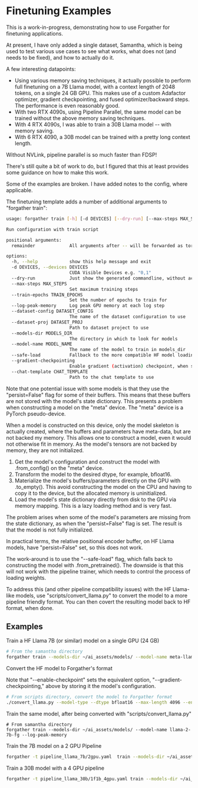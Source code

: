 # Finetuning Examples

This is a work-in-progress, demonstrating how to use Forgather for finetuning applications.

At present, I have only added a single dataset, Samantha, which is being used to test various use cases to see what
works, what does not (and needs to be fixed), and how to actually do it.

A few interesting datapoints:
- Using various memory saving techniques, it actually possible to perform full finetuning on a 7B Llama model, with a
  context length of 2048 tokens, on a single 24 GB GPU. This makes use of a custom Adafactor optimizer, gradient
checkpointing, and fused optimizer/backward steps. The performance is even reasonably good.
- With two RTX 4090s, using Pipeline Parallel, the same model can be trained without the above memory saving techniques.
- With 4 RTX 4090s, I was able to train a 30B Llama model -- with memory saving.
- With 6 RTX 4090, a 30B model can be trained with a pretty long context length.

Without NVLink, pipeline parallel is so much faster than FDSP!

There's still quite a bit of work to do, but I figured that this at least provides some guidance on how to make this
work.

Some of the examples are broken. I have added notes to the config, where applicable.

The finetuning template adds a number of additional arguments to "forgather train":

```bash
usage: forgather train [-h] [-d DEVICES] [--dry-run] [--max-steps MAX_STEPS] [--train-epochs TRAIN_EPOCHS] [--log-peak-memory] [--dataset-config DATASET_CONFIG] [--dataset-proj DATASET_PROJ] [--models-dir MODELS_DIR] [--model-name MODEL_NAME] [--safe-load] [--gradient-checkpointing] [--chat-template CHAT_TEMPLATE] ...

Run configuration with train script

positional arguments:
  remainder             All arguments after -- will be forwarded as torchrun arguments.

options:
  -h, --help            show this help message and exit
  -d DEVICES, --devices DEVICES
                        CUDA Visible Devices e.g. "0,1"
  --dry-run             Just show the generated commandline, without actually executing it.
  --max-steps MAX_STEPS
                        Set maximum training steps
  --train-epochs TRAIN_EPOCHS
                        Set the number of epochs to train for
  --log-peak-memory     Log peak GPU memory at each log step
  --dataset-config DATASET_CONFIG
                        The name of the dataset configuration to use
  --dataset-proj DATASET_PROJ
                        Path to dataset project to use
  --models-dir MODELS_DIR
                        The directory in which to look for models
  --model-name MODEL_NAME
                        The name of the model to train in models_dir
  --safe-load           Fallback to the more compatible HF model loading method
  --gradient-checkpointing
                        Enable gradient (activation) checkpoint, when supported
  --chat-template CHAT_TEMPLATE
                        Path to the chat template to use
```

Note that one potential issue with some models is that they use the "persist=False" flag for some of their buffers. This means that these buffers are not stored with
the model's state dictionary. This presents a problem when constructing a model on the "meta" device. The "meta" device is a PyTorch pseudo-device.

When a model is constructed on this device, only the model skeleton is actually created, where the buffers and parameters have meta-data, but 
are not backed my memory. This allows one to construct a model, even it would not otherwise fit in memory. As the model's tensors are not
backed by memory, they are not initialized.

1. Get the model's configuration and construct the model with .from_config() on the "meta" device.
2. Transform the model to the desired dtype, for example, bfloat16.
3. Materialize the model's buffers/parameters directly on the GPU with .to_empty(). This avoid constructing the model on the CPU and having to copy it to the device, but the allocated memory is uninitialized.
4. Load the model's state dictionary directly from disk to the GPU via memory mapping. This is a lazy loading method and is very fast.

The problem arises when some of the model's parameters are missing from the state dictionary, as when the "persist=False" flag is set. The result is that the model is not fully initialized.

In practical terms, the relative positional encoder buffer, on HF Llama models, have "persist=False" set, so this does not work.

The work-around is to use the "--safe-load" flag, which falls back to constructing the model with .from_pretrained(). The downside is
that this will not work with the pipeline trainer, which needs to control the process of loading weights.

To address this (and other pipeline compatibility issues) with the HF Llama-like models, use "scripts/convert_llama.py" to convert the model
to a more pipeline friendly format. You can then covert the resulting model back to HF format, when done.

## Examples

Train a HF Llama 7B (or similar) model on a single GPU (24 GB)

```bash
# From the samantha directory
forgather train --models-dir ~/ai_assets/models/ --model-name meta-llama--Llama-2-7b-hf --chat-template ~/ai_assets/forgather/chat_templates/chatml.jinja --log-peak-memory --safe-load --gradient-checkpointing
```

Convert the HF model to Forgather's format

Note that "--enable-checkpoint" sets the equivalent option, "--gradient-checkpointing," above by storing it the model's configuration.
```bash
# From scripts directory, convert the model to Forgather format
./convert_llama.py --model-type --dtype bfloat16 --max-length 4096 --enable-checkpoint -t ../chat_templates/chatml.jinja ~/ai_assets/models/meta-llama--Llama-2-7b-hf/ ~/ai_assets/models/llama-2-7b-fg
```

Train the same model, after being converted with "scripts/convert_llama.py"

```
# From samantha directory
forgather train --models-dir ~/ai_assets/models/ --model-name llama-2-7b-fg --log-peak-memory 
```

Train the 7B model on a 2 GPU Pipeline

```bash
forgather -t pipeline_llama_7b/2gpu.yaml  train --models-dir ~/ai_assets/models/ --model-name llama-2-7b-fg --log-peak-memory
```

Train a 30B model with a 4 GPU pipeline

```bash
forgather -t pipeline_llama_30b/1f1b_4gpu.yaml train --models-dir ~/ai_assets/models/ --model-name llama-2-30b-fg --log-peak-memory
```
